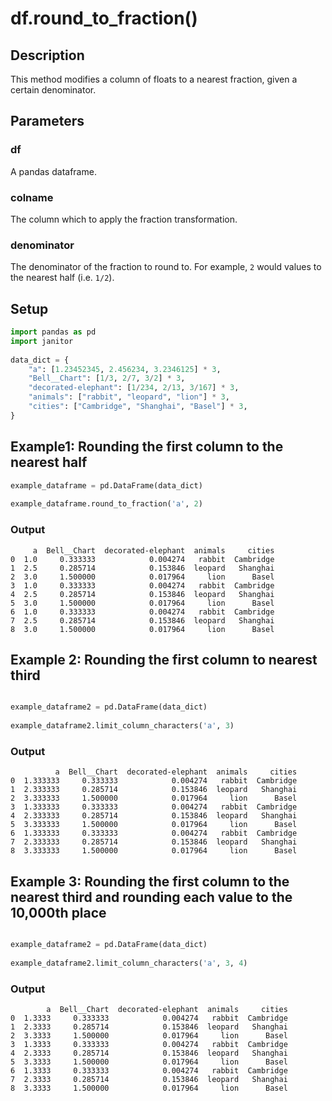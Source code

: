 # df.round_to_fraction()

## Description
This method modifies a column of floats to a nearest fraction, given a certain denominator.

## Parameters
### df
A pandas dataframe.
     
### colname
The column which to apply the fraction transformation.
     
### denominator
The denominator of the fraction to round to. For example, `2`  would values to the nearest half (i.e. `1/2`).

## Setup
```python
import pandas as pd
import janitor
 
data_dict = {
    "a": [1.23452345, 2.456234, 3.2346125] * 3,
    "Bell__Chart": [1/3, 2/7, 3/2] * 3,
    "decorated-elephant": [1/234, 2/13, 3/167] * 3,
    "animals": ["rabbit", "leopard", "lion"] * 3,
    "cities": ["Cambridge", "Shanghai", "Basel"] * 3,
}
```

## Example1: Rounding the first column to the nearest half
 ```python
example_dataframe = pd.DataFrame(data_dict)
  
example_dataframe.round_to_fraction('a', 2)
```

### Output

         a  Bell__Chart  decorated-elephant  animals     cities
    0  1.0     0.333333            0.004274   rabbit  Cambridge
    1  2.5     0.285714            0.153846  leopard   Shanghai
    2  3.0     1.500000            0.017964     lion      Basel
    3  1.0     0.333333            0.004274   rabbit  Cambridge
    4  2.5     0.285714            0.153846  leopard   Shanghai
    5  3.0     1.500000            0.017964     lion      Basel
    6  1.0     0.333333            0.004274   rabbit  Cambridge
    7  2.5     0.285714            0.153846  leopard   Shanghai
    8  3.0     1.500000            0.017964     lion      Basel

## Example 2: Rounding the first column to nearest third

```python

example_dataframe2 = pd.DataFrame(data_dict)
 
example_dataframe2.limit_column_characters('a', 3)
```

### Output

              a  Bell__Chart  decorated-elephant  animals     cities
    0  1.333333     0.333333            0.004274   rabbit  Cambridge
    1  2.333333     0.285714            0.153846  leopard   Shanghai
    2  3.333333     1.500000            0.017964     lion      Basel
    3  1.333333     0.333333            0.004274   rabbit  Cambridge
    4  2.333333     0.285714            0.153846  leopard   Shanghai
    5  3.333333     1.500000            0.017964     lion      Basel
    6  1.333333     0.333333            0.004274   rabbit  Cambridge
    7  2.333333     0.285714            0.153846  leopard   Shanghai
    8  3.333333     1.500000            0.017964     lion      Basel

## Example 3: Rounding the first column to the nearest third and rounding each value to the 10,000th place 

```python

example_dataframe2 = pd.DataFrame(data_dict)
 
example_dataframe2.limit_column_characters('a', 3, 4)
```

### Output

            a  Bell__Chart  decorated-elephant  animals     cities
    0  1.3333     0.333333            0.004274   rabbit  Cambridge
    1  2.3333     0.285714            0.153846  leopard   Shanghai
    2  3.3333     1.500000            0.017964     lion      Basel
    3  1.3333     0.333333            0.004274   rabbit  Cambridge
    4  2.3333     0.285714            0.153846  leopard   Shanghai
    5  3.3333     1.500000            0.017964     lion      Basel
    6  1.3333     0.333333            0.004274   rabbit  Cambridge
    7  2.3333     0.285714            0.153846  leopard   Shanghai
    8  3.3333     1.500000            0.017964     lion      Basel
